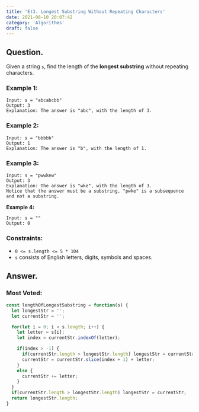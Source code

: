 ```yaml
---
title: 'E)3. Longest Substring Without Repeating Characters'
date: 2021-08-10 20:07:42
category: 'Algorithms'
draft: false
---
```


## Question.

Given a string `s`, find the length of the **longest substring** without repeating characters.


### Example 1:
```
Input: s = "abcabcbb"
Output: 3
Explanation: The answer is "abc", with the length of 3.
```

### Example 2:
```
Input: s = "bbbbb"
Output: 1
Explanation: The answer is "b", with the length of 1.
```

### Example 3:
```
Input: s = "pwwkew"
Output: 3
Explanation: The answer is "wke", with the length of 3.
Notice that the answer must be a substring, "pwke" is a subsequence and not a substring.
```

**Example 4:**

```
Input: s = ""
Output: 0
```


### Constraints: 

- `0 <= s.length <= 5 * 104`
- `s` consists of English letters, digits, symbols and spaces.


## Answer.

### Most Voted:

```js
const lengthOfLongestSubstring = function(s) {
  let longestStr = '';
  let currentStr = '';

  for(let i = 0; i < s.length; i++) {
    let letter = s[i];
    let index = currentStr.indexOf(letter);

    if(index > -1) {
      if(currentStr.length > longestStr.length) longestStr = currentStr;
      currentStr = currentStr.slice(index + 1) + letter;
    }
    else {
      currentStr += letter;
    }
  }
  if(currentStr.length > longestStr.length) longestStr = currentStr;
  return longestStr.length;
}
```

